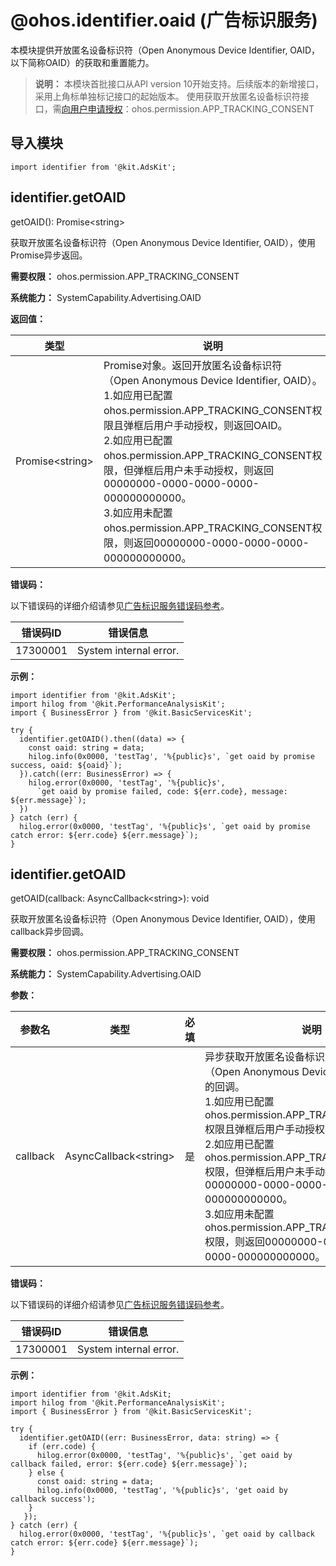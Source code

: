 # @ohos.identifier.oaid (广告标识服务)


本模块提供开放匿名设备标识符（Open Anonymous Device Identifier, OAID，以下简称OAID）的获取和重置能力。


> **说明：**
> 本模块首批接口从API version 10开始支持。后续版本的新增接口，采用上角标单独标记接口的起始版本。
> 使用获取开放匿名设备标识符接口，需[向用户申请授权](../../security/AccessToken/request-user-authorization.md)：ohos.permission.APP_TRACKING_CONSENT


## 导入模块

```
import identifier from '@kit.AdsKit';
```


## identifier.getOAID

getOAID(): Promise&lt;string&gt;

获取开放匿名设备标识符（Open Anonymous Device Identifier, OAID），使用Promise异步返回。

**需要权限：** ohos.permission.APP_TRACKING_CONSENT

**系统能力：** SystemCapability.Advertising.OAID

**返回值：**

| 类型 | 说明 | 
| -------- | -------- |
| Promise&lt;string&gt; | Promise对象。返回开放匿名设备标识符（Open&nbsp;Anonymous&nbsp;Device&nbsp;Identifier,&nbsp;OAID）。<br/>1.如应用已配置ohos.permission.APP_TRACKING_CONSENT权限且弹框后用户手动授权，则返回OAID。<br/>2.如应用已配置ohos.permission.APP_TRACKING_CONSENT权限，但弹框后用户未手动授权，则返回00000000-0000-0000-0000-000000000000。<br/>3.如应用未配置ohos.permission.APP_TRACKING_CONSENT权限，则返回00000000-0000-0000-0000-000000000000。| 

**错误码：**

以下错误码的详细介绍请参见[广告标识服务错误码参考](errorcode-oaid.md)。

| 错误码ID | 错误信息 | 
| -------- | -------- |
| 17300001 | System&nbsp;internal&nbsp;error. | 

**示例：**
```
import identifier from '@kit.AdsKit';
import hilog from '@kit.PerformanceAnalysisKit';
import { BusinessError } from '@kit.BasicServicesKit';

try {
  identifier.getOAID().then((data) => {
    const oaid: string = data;
    hilog.info(0x0000, 'testTag', '%{public}s', `get oaid by promise success, oaid: ${oaid}`);
  }).catch((err: BusinessError) => {
    hilog.error(0x0000, 'testTag', '%{public}s',
      `get oaid by promise failed, code: ${err.code}, message: ${err.message}`);
  })
} catch (err) {
  hilog.error(0x0000, 'testTag', '%{public}s', `get oaid by promise catch error: ${err.code} ${err.message}`);
}
```


## identifier.getOAID

getOAID(callback: AsyncCallback&lt;string&gt;): void

获取开放匿名设备标识符（Open Anonymous Device Identifier, OAID），使用callback异步回调。

**需要权限：** ohos.permission.APP_TRACKING_CONSENT

**系统能力：** SystemCapability.Advertising.OAID

**参数：**


| **参数**名 | **类型** | 必填 | 说明 | 
| -------- | -------- | -------- | -------- |
| callback | AsyncCallback&lt;string&gt; | 是 | 异步获取开放匿名设备标识符（Open&nbsp;Anonymous&nbsp;Device&nbsp;Identifier,&nbsp;OAID）的回调。<br/>1.如应用已配置ohos.permission.APP_TRACKING_CONSENT权限且弹框后用户手动授权，则返回OAID。<br/>2.如应用已配置ohos.permission.APP_TRACKING_CONSENT权限，但弹框后用户未手动授权，则返回00000000-0000-0000-0000-000000000000。<br/>3.如应用未配置ohos.permission.APP_TRACKING_CONSENT权限，则返回00000000-0000-0000-0000-000000000000。| 


**错误码：**


以下错误码的详细介绍请参见[广告标识服务错误码参考](errorcode-oaid.md)。


| 错误码ID | 错误信息 | 
| -------- | -------- |
| 17300001 | System&nbsp;internal&nbsp;error. | 


**示例：**
```
import identifier from '@kit.AdsKit;
import hilog from '@kit.PerformanceAnalysisKit';
import { BusinessError } from '@kit.BasicServicesKit';
 
try {
  identifier.getOAID((err: BusinessError, data: string) => {
    if (err.code) {
      hilog.error(0x0000, 'testTag', '%{public}s', `get oaid by callback failed, error: ${err.code} ${err.message}`);
    } else {
      const oaid: string = data;
      hilog.info(0x0000, 'testTag', '%{public}s', 'get oaid by callback success');
    }
   });
} catch (err) {
  hilog.error(0x0000, 'testTag', '%{public}s', `get oaid by callback catch error: ${err.code} ${err.message}`);
}
```
